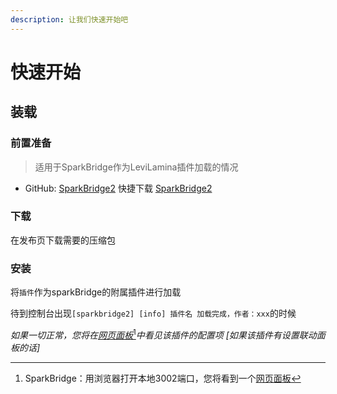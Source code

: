 ```yaml
---
description: 让我们快速开始吧
---
```


# 快速开始

## 装载

### 前置准备 <a href="#qian-zhi-zhun-bei" id="qian-zhi-zhun-bei"></a>

> 适用于SparkBridge作为LeviLamina插件加载的情况

* GitHub: [SparkBridge2](https://github.com/sparkbridge) 快捷下载 [SparkBridge2](https://www.minebbs.com/resources/sparkbridge-bot-qq.5480/)

### 下载

在发布页下载需要的压缩包

### 安装

将`插件`作为sparkBridge的附属插件进行加载

待到控制台出现`[sparkbridge2] [info] 插件名 加载完成，作者：xxx`的时候

_如果一切正常，您将在_[_网页面板_](#user-content-fn-1)[^1]_中看见该插件的配置项 \[如果该插件有设置联动面板的话]_

[^1]: SparkBridge：用浏览器打开本地3002端口，您将看到一个[网页面板](http://localhost:3002/)
